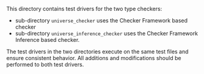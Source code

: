 This directory contains test drivers for the two type checkers:
- sub-directory `universe_checker` uses the Checker Framework based checker
- sub-directory `universe_inference_checker` uses the Checker Framework Inference based checker.

The test drivers in the two directories execute on the same test files and ensure consistent behavior.
All additions and modifications should be performed to both test drivers.
